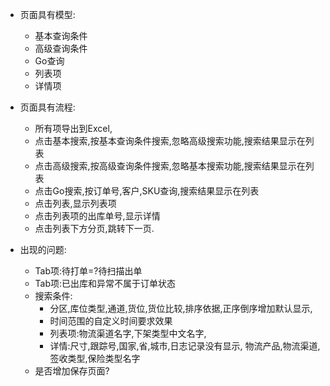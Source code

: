 + 页面具有模型:
     + 基本查询条件
     + 高级查询条件
     + Go查询
     + 列表项
     + 详情项
     
+ 页面具有流程:
     + 所有项导出到Excel,
     + 点击基本搜索,按基本查询条件搜索,忽略高级搜索功能,搜索结果显示在列表
     + 点击高级搜索,按高级查询条件搜索,忽略基本搜索功能,搜索结果显示在列表
     + 点击Go搜索,按订单号,客户,SKU查询,搜索结果显示在列表
     + 点击列表,显示列表项
     + 点击列表项的出库单号,显示详情
     + 点击列表下方分页,跳转下一页.

+ 出现的问题:
     + Tab项:待打单=?待扫描出单
     + Tab项:已出库和异常不属于订单状态
     + 搜索条件:
          + 分区,库位类型,通道,货位,货位比较,排序依据,正序倒序增加默认显示,
          + 时间范围的自定义时间要求效果
          + 列表项:物流渠道名字,下架类型中文名字,
          + 详情:尺寸,跟踪号,国家,省,城市,日志记录没有显示,     物流产品,物流渠道,签收类型,保险类型名字
     + 是否增加保存页面?
